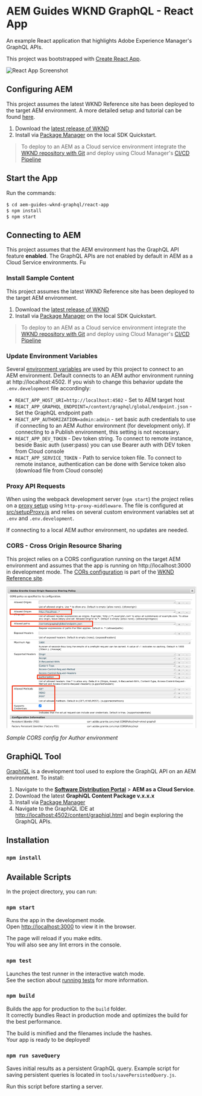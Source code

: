 # AEM Guides WKND GraphQL - React App

An example React application that highlights Adobe Experience Manager's GraphQL APIs.

This project was bootstrapped with [Create React App](https://github.com/facebook/create-react-app).

![React App Screenshot](./docs/react-screenshot.png)

## Configuring AEM

This project assumes the latest WKND Reference site has been deployed to the target AEM environment. A more detailed setup and tutorial can be found [here](https://experienceleague.adobe.com/docs/experience-manager-learn/getting-started-with-aem-headless/graphql/setup.html?lang=en#graphql).

1. Download the [latest release of WKND](https://github.com/adobe/aem-guides-wknd/releases/latest)
1. Install via [Package Manager](http://localhost:4502/crx/packmgr/index.jsp) on the local SDK Quickstart.

> To deploy to an AEM as a Cloud service environment integrate the [WKND repository with Git](https://experienceleague.adobe.com/docs/experience-manager-cloud-service/implementing/managing-code/integrating-with-git.html) and deploy using Cloud Manager's [CI/CD Pipeline](https://experienceleague.adobe.com/docs/experience-manager-cloud-service/implementing/using-cloud-manager/configure-pipeline.html)

## Start the App

Run the commands:

```
$ cd aem-guides-wknd-graphql/react-app
$ npm install
$ npm start
```

## Connecting to AEM

This project assumes that the AEM environment has the GraphQL API feature **enabled**. The GraphQL APIs are not enabled by default in AEM as a Cloud Service environments. Fu

### Install Sample Content

This project assumes the latest WKND Reference site has been deployed to the target AEM environment.

1. Download the [latest release of WKND](https://github.com/adobe/aem-guides-wknd/releases/latest)
1. Install via [Package Manager](http://localhost:4502/crx/packmgr/index.jsp) on the local SDK Quickstart.

> To deploy to an AEM as a Cloud service environment integrate the [WKND repository with Git](https://experienceleague.adobe.com/docs/experience-manager-cloud-service/implementing/managing-code/integrating-with-git.html) and deploy using Cloud Manager's [CI/CD Pipeline](https://experienceleague.adobe.com/docs/experience-manager-cloud-service/implementing/using-cloud-manager/configure-pipeline.html)

### Update Environment Variables

Several [environment variables](https://create-react-app.dev/docs/adding-custom-environment-variables) are used by this project to connect to an AEM environment. Default connects to an AEM author environment running at http://localhost:4502. If you wish to change this behavior update the `.env.development` file accordingly:

* `REACT_APP_HOST_URI=http://localhost:4502` - Set to AEM target host
* `REACT_APP_GRAPHQL_ENDPOINT=/content/graphql/global/endpoint.json` - Set the GraphQL endpoint path
* `REACT_APP_AUTHORIZATION=admin:admin` - set basic auth credentials to use if connecting to an AEM Author environment (for development only). If connecting to a Publish environment, this setting is not necessary.
* `REACT_APP_DEV_TOKEN` - Dev token string. To connect to remote instance, beside Basic auth (user:pass) you can use Bearer auth with DEV token from Cloud console
* `REACT_APP_SERVICE_TOKEN` - Path to service token file. To connect to remote instance, authentication can be done with Service token also (download file from Cloud console)

### Proxy API Requests

When using the webpack development server (`npm start`) the project relies on a [proxy setup](https://create-react-app.dev/docs/proxying-api-requests-in-development/#configuring-the-proxy-manually) using `http-proxy-middleware`. The file is configured at [src/setupProxy.js](src/setupProxy.js) and relies on several custom environment variables set at `.env` and `.env.development`.

If connecting to a local AEM author environment, no updates are needed.

### CORS - Cross Origin Resource Sharing

This project relies on a CORS configuration running on the target AEM environment and assumes that the app is running on http://localhost:3000 in development mode. The [CORs configuration](https://github.com/adobe/aem-guides-wknd/blob/master/ui.config/src/main/content/jcr_root/apps/wknd/osgiconfig/config.author/com.adobe.granite.cors.impl.CORSPolicyImpl~wknd-graphql.cfg.json) is part of the [WKND Reference site](https://github.com/adobe/aem-guides-wknd).

![CORS Configuration](docs/cross-origin-resource-sharing-configuration.png)

*Sample CORS config for Author environment*

## GraphiQL Tool

[GraphiQL](https://github.com/graphql/graphiql) is a development tool used to explore the GraphQL API on an AEM environment. To install:

1. Navigate to the **[Software Distribution Portal](https://experience.adobe.com/#/downloads/content/software-distribution/en/aemcloud.html)** > **AEM as a Cloud Service**.
1. Download the latest **GraphiQL Content Package v.x.x.x**
1. Install via [Package Manager](http://localhost:4502/crx/packmgr/index.jsp)
1. Navigate to the GraphiQL IDE at [http://localhost:4502/content/graphiql.html](http://localhost:4502/content/graphiql.html) and begin exploring the GraphQL APIs.

## Installation

### `npm install`

## Available Scripts

In the project directory, you can run:

### `npm start`

Runs the app in the development mode.<br />
Open [http://localhost:3000](http://localhost:3000) to view it in the browser.

The page will reload if you make edits.<br />
You will also see any lint errors in the console.

### `npm test`

Launches the test runner in the interactive watch mode.<br />
See the section about [running tests](https://facebook.github.io/create-react-app/docs/running-tests) for more information.

### `npm build`

Builds the app for production to the `build` folder.<br />
It correctly bundles React in production mode and optimizes the build for the best performance.

The build is minified and the filenames include the hashes.<br />
Your app is ready to be deployed!

### `npm run saveQuery`

Saves initial results as a persistent GraphQL query. Example script for saving persistent queries is located in `tools/savePersistedQuery.js`.

Run this script before starting a server.
